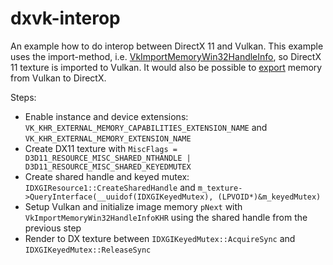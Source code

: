 # dxvk-interop

An example how to do interop between DirectX 11 and Vulkan. This example uses the import-method, i.e. [VkImportMemoryWin32HandleInfo](https://registry.khronos.org/vulkan/specs/1.3-extensions/man/html/VkImportMemoryWin32HandleInfoKHR.html), so DirectX 11 texture is imported to Vulkan. It would also be possible to [export](https://registry.khronos.org/vulkan/specs/1.3-extensions/man/html/VkExportMemoryWin32HandleInfoKHR.html) memory from Vulkan to DirectX.

Steps:
- Enable instance and device extensions: `VK_KHR_EXTERNAL_MEMORY_CAPABILITIES_EXTENSION_NAME` and `VK_KHR_EXTERNAL_MEMORY_EXTENSION_NAME`
- Create DX11 texture with `MiscFlags = D3D11_RESOURCE_MISC_SHARED_NTHANDLE | D3D11_RESOURCE_MISC_SHARED_KEYEDMUTEX`
- Create shared handle and keyed mutex: `IDXGIResource1::CreateSharedHandle` and `m_texture->QueryInterface(__uuidof(IDXGIKeyedMutex), (LPVOID*)&m_keyedMutex)`
- Setup Vulkan and initialize image memory `pNext` with `VkImportMemoryWin32HandleInfoKHR` using the shared handle from the previous step
- Render to DX texture between `IDXGIKeyedMutex::AcquireSync` and `IDXGIKeyedMutex::ReleaseSync`

